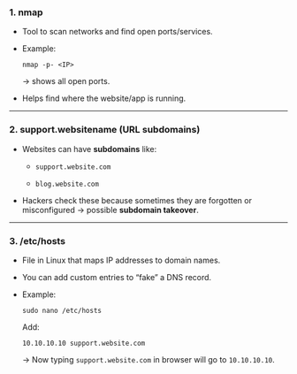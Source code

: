 ### 1. **nmap**

- Tool to scan networks and find open ports/services.
    
- Example:
    
    `nmap -p- <IP>`
    
    → shows all open ports.
    
- Helps find where the website/app is running.
    

---

### 2. **support.websitename (URL subdomains)**

- Websites can have **subdomains** like:
    
    - `support.website.com`
        
    - `blog.website.com`
        
- Hackers check these because sometimes they are forgotten or misconfigured → possible **subdomain takeover**.
    

---

### 3. **/etc/hosts**

- File in Linux that maps IP addresses to domain names.
    
- You can add custom entries to “fake” a DNS record.
    
- Example:
    
    `sudo nano /etc/hosts`
    
    Add:
    
    `10.10.10.10 support.website.com`
    
    → Now typing `support.website.com` in browser will go to `10.10.10.10`.